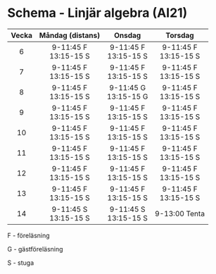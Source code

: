 # Schema - Linjär algebra (AI21)

| Vecka |     Måndag (distans)      |          Onsdag           |          Torsdag          |
| :---: | :-----------------------: | :-----------------------: | :-----------------------: |
|   6   | 9-11:45 F <br> 13:15-15 S | 9-11:45 F <br> 13:15-15 S | 9-11:45 F <br> 13:15-15 S |
|   7   | 9-11:45 F <br> 13:15-15 S | 9-11:45 F <br> 13:15-15 S | 9-11:45 F <br> 13:15-15 S |
|   8   | 9-11:45 F <br> 13:15-15 S | 9-11:45 G <br> 13:15-15 G | 9-11:45 F <br> 13:15-15 S |
|   9   | 9-11:45 F <br> 13:15-15 S | 9-11:45 F <br> 13:15-15 S | 9-11:45 F <br> 13:15-15 S |
|  10   | 9-11:45 F <br> 13:15-15 S | 9-11:45 F <br> 13:15-15 S | 9-11:45 F <br> 13:15-15 S |
|  11   | 9-11:45 F <br> 13:15-15 S | 9-11:45 F <br> 13:15-15 S | 9-11:45 F <br> 13:15-15 S |
|  12   | 9-11:45 F <br> 13:15-15 S | 9-11:45 F <br> 13:15-15 S | 9-11:45 F <br> 13:15-15 S |
|  13   | 9-11:45 F <br> 13:15-15 S | 9-11:45 F <br> 13:15-15 S | 9-11:45 F <br> 13:15-15 S |
|  14   | 9-11:45 S <br> 13:15-15 S | 9-11:45 S <br> 13:15-15 S |       9-13:00 Tenta       |

F - föreläsning

G - gästföreläsning

S - stuga
